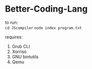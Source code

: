 # Better-Coding-Lang
to run:  
`cd JScompiler`
`node index program.txt`

requires:  
1. Grub CLI
2. Xorriso
3. GNU bintutils
4. Qemu
